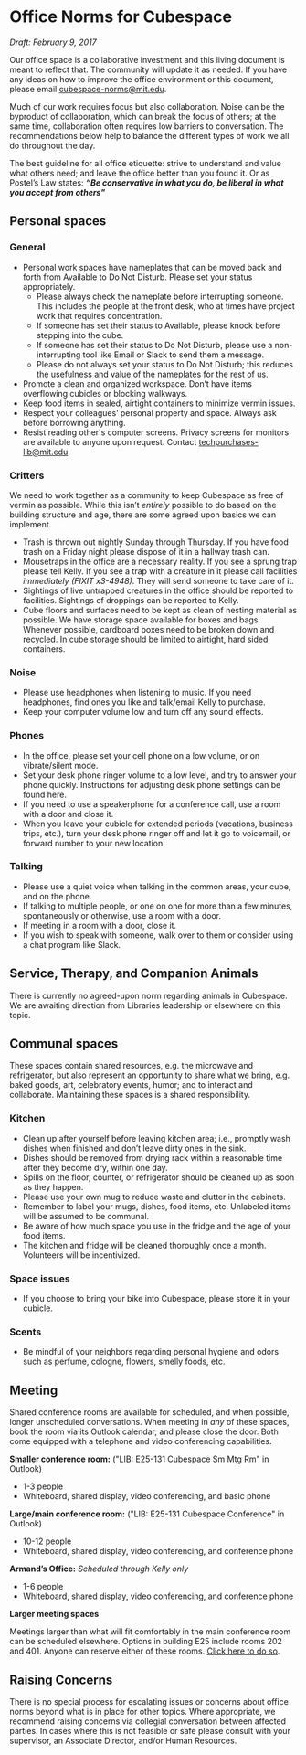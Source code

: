 # Office Norms for Cubespace
_Draft: February 9, 2017_

Our office space is a collaborative investment and this living document is meant to reflect that. The community will update it as needed. If you have any ideas on how to improve the office environment or this document, please email cubespace-norms@mit.edu.

Much of our work requires focus but also collaboration. Noise can be the byproduct of collaboration, which can break the focus of others; at the same time, collaboration often requires low barriers to conversation. The recommendations below help to balance the different types of work we all do throughout the day. 

The best guideline for all office etiquette: strive to understand and value what others need; and leave the office better than you found it. Or as Postel’s Law states: _**“Be conservative in what you do, be liberal in what you accept from others"**_

## Personal spaces

### General
- Personal work spaces have nameplates that can be moved back and forth from Available to Do Not Disturb. Please set your status appropriately.
  - Please always check the nameplate before interrupting someone. This includes the people at the front desk, who at times have project work that requires concentration.
  - If someone has set their status to Available, please knock before stepping into the cube.
  - If someone has set their status to Do Not Disturb, please use a non-interrupting tool like Email or Slack to send them a message.
  - Please do not always set your status to Do Not Disturb; this reduces the usefulness and value of the nameplates for the rest of us.
- Promote a clean and organized workspace.  Don’t have items overflowing cubicles or blocking walkways.  
- Keep food items in sealed, airtight containers to minimize vermin issues.
- Respect your colleagues’ personal property and space. Always ask before borrowing anything.
- Resist reading other's computer screens. Privacy screens for monitors are available to anyone upon request. Contact techpurchases-lib@mit.edu.

### Critters
We need to work together as a community to keep Cubespace as free of vermin as possible.  While this isn’t _entirely_ possible to do based on the building structure and age, there are some agreed upon basics we can implement.
- Trash is thrown out nightly Sunday through Thursday.  If you have food trash on a Friday night please dispose of it in a hallway trash can.
- Mousetraps in the office are a necessary reality.  If you see a sprung trap please tell Kelly.  If you see a trap with a creature in it please call facilities _immediately (FIXIT x3-4948)_.  They will send someone to take care of it.
- Sightings of live untrapped creatures in the office should be reported to facilities.  Sightings of droppings can be reported to Kelly.
- Cube floors and surfaces need to be kept as clean of nesting material as possible.  We have storage space available for boxes and bags.  Whenever possible, cardboard boxes need to be broken down and recycled.  In cube storage should be limited to airtight, hard sided containers.

### Noise
- Please use headphones when listening to music. If you need headphones, find ones you like and talk/email Kelly to purchase.
- Keep your computer volume low and turn off any sound effects.

### Phones 
- In the office, please set your cell phone on a low volume, or on vibrate/silent mode. 
- Set your desk phone ringer volume to a low level, and try to answer your phone quickly. Instructions for adjusting desk phone settings can be found here. 
- If you need to use a speakerphone for a conference call, use a room with a door and close it.
- When you leave your cubicle for extended periods (vacations, business trips, etc.), turn your desk phone ringer off and let it go to voicemail, or forward number to your new location.

### Talking
- Please use a quiet voice when talking in the common areas, your cube, and on the phone.
- If talking to multiple people, or one on one for more than a few minutes, spontaneously or otherwise, use a room with a door.
- If meeting in a room with a door, close it.
- If you wish to speak with someone, walk over to them or consider using a chat program like Slack. 

## Service, Therapy, and Companion Animals
There is currently no agreed-upon norm regarding animals in Cubespace. We are awaiting direction from Libraries leadership or elsewhere on this topic.

## Communal spaces
These spaces contain shared resources, e.g. the microwave and refrigerator, but also represent an opportunity to share what we bring, e.g. baked goods, art, celebratory events, humor; and to interact and collaborate.  Maintaining these spaces is a shared responsibility.

### Kitchen
- Clean up after yourself before leaving kitchen area; i.e., promptly wash dishes when finished and don’t leave dirty ones in the sink. 
- Dishes should be removed from drying rack within a reasonable time after they become dry, within one day.
- Spills on the floor, counter, or refrigerator should be cleaned up as soon as they happen. 
- Please use your own mug to reduce waste and clutter in the cabinets.
- Remember to label your mugs, dishes, food items, etc. Unlabeled items will be assumed to be communal.   
- Be aware of how much space you use in the fridge and the age of your food items. 
- The kitchen and fridge will be cleaned thoroughly once a month. Volunteers will be incentivized.  

### Space issues
- If you choose to bring your bike into Cubespace, please store it in your cubicle.

### Scents
- Be mindful of your neighbors regarding personal hygiene and odors such as perfume, cologne, flowers, smelly foods, etc. 

## Meeting
Shared conference rooms are available for scheduled, and when possible, longer unscheduled conversations. When meeting in _any_ of these spaces, book the room via its Outlook calendar, and please close the door. Both come equipped with a telephone and video conferencing capabilities.

**Smaller conference room:** ("LIB: E25-131 Cubespace Sm Mtg Rm" in Outlook)
- 1-3 people
- Whiteboard, shared display, video conferencing, and basic phone

**Large/main conference room:** ("LIB: E25-131 Cubespace Conference" in Outlook)
- 10-12 people
- Whiteboard, shared display, video conferencing, and conference phone

**Armand’s Office:** _Scheduled through Kelly only_
- 1-6 people 
- Whiteboard, shared display, video conferencing, and conference phone

**Larger meeting spaces**

Meetings larger than what will fit comfortably in the main conference room can be scheduled elsewhere. Options in building E25 include rooms 202 and 401. Anyone can reserve either of these rooms.  [Click here to do so](http://web.mit.edu/vpr/reservations/index.html). 

## Raising Concerns
There is no special process for escalating issues or concerns about office norms beyond what is in place for other topics. Where appropriate, we recommend raising concerns via collegial conversation between affected parties. In cases where this is not feasible or safe please consult with your supervisor, an Associate Director, and/or Human Resources.
